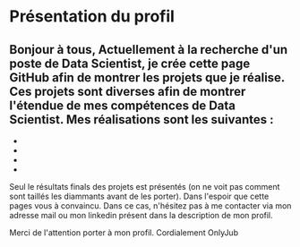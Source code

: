# Présentation du profil
Bonjour à tous,
Actuellement à la recherche d'un poste de Data Scientist, je crée cette page GitHub afin de montrer les projets que je réalise.
Ces projets sont diverses afin de montrer l'étendue de mes compétences de Data Scientist.
Mes réalisations sont les suivantes :
-
-
-
-
-

Seul le résultats finals des projets est présentés (on ne voit pas comment sont taillés les diammants avant de les porter).
Dans l'espoir que cette pages vous à convaincu. Dans ce cas, n'hésitez pas à me contacter via mon adresse mail ou mon linkedin présent dans la description de mon profil.

Merci de l'attention porter à mon profil.
Cordialement
OnlyJub

<!---
OnlyJub/OnlyJub is a ✨ special ✨ repository because its `README.md` (this file) appears on your GitHub profile.
You can click the Preview link to take a look at your changes.
--->

